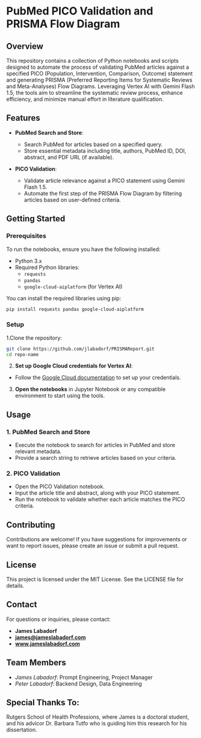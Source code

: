 # PubMed PICO Validation and PRISMA Flow Diagram

## Overview

This repository contains a collection of Python notebooks and scripts designed to automate the process of validating PubMed articles against a specified PICO (Population, Intervention, Comparison, Outcome) statement and generating PRISMA (Preferred Reporting Items for Systematic Reviews and Meta-Analyses) Flow Diagrams. Leveraging Vertex AI with Gemini Flash 1.5, the tools aim to streamline the systematic review process, enhance efficiency, and minimize manual effort in literature qualification.

## Features

- **PubMed Search and Store**: 
  - Search PubMed for articles based on a specified query.
  - Store essential metadata including title, authors, PubMed ID, DOI, abstract, and PDF URL (if available).
  
- **PICO Validation**:
  - Validate article relevance against a PICO statement using Gemini Flash 1.5.
  - Automate the first step of the PRISMA Flow Diagram by filtering articles based on user-defined criteria.

## Getting Started

### Prerequisites

To run the notebooks, ensure you have the following installed:

- Python 3.x
- Required Python libraries:
  - `requests`
  - `pandas`
  - `google-cloud-aiplatform` (for Vertex AI)
  
You can install the required libraries using pip:

```bash
pip install requests pandas google-cloud-aiplatform
```
### Setup

1.Clone the repository:

   ```bash
   git clone https://github.com/jlabadorf/PRISMAReport.git
   cd repo-name
   ```
2.  **Set up Google Cloud credentials for Vertex AI**:
   - Follow the [Google Cloud documentation](https://cloud.google.com/docs/authentication/getting-started) to set up your credentials.

3. **Open the notebooks** in Jupyter Notebook or any compatible environment to start using the tools.

## Usage

### 1. PubMed Search and Store

- Execute the notebook to search for articles in PubMed and store relevant metadata.
- Provide a search string to retrieve articles based on your criteria.

### 2. PICO Validation

- Open the PICO Validation notebook.
- Input the article title and abstract, along with your PICO statement.
- Run the notebook to validate whether each article matches the PICO criteria.

## Contributing

Contributions are welcome! If you have suggestions for improvements or want to report issues, please create an issue or submit a pull request.

## License

This project is licensed under the MIT License. See the LICENSE file for details.

## Contact

For questions or inquiries, please contact:

- **James Labadorf**
- **james@jameslabadorf.com**
- **www.jameslabadorf.com**
## Team Members

- *James Labadorf*: Prompt Engineering, Project Manager
- *Peter Labadorf*: Backend Design, Data Engineering

## Special Thanks To:
Rutgers School of Health Professions, where James is a doctoral student, and his advicor Dr. Barbara Tutfo who is guiding him this research for his dissertation.